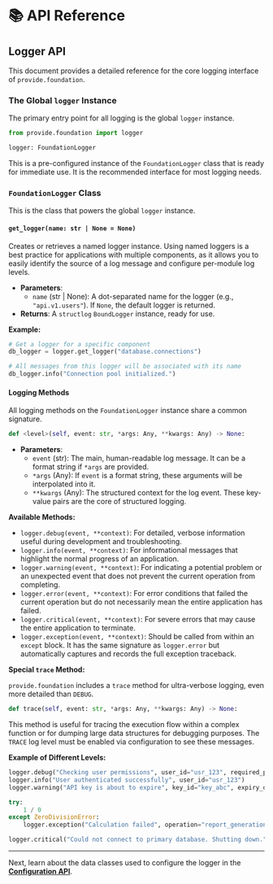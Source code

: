 # 📚 API Reference

## Logger API

This document provides a detailed reference for the core logging interface of `provide.foundation`.

### The Global `logger` Instance

The primary entry point for all logging is the global `logger` instance.

```python
from provide.foundation import logger

logger: FoundationLogger
```

This is a pre-configured instance of the `FoundationLogger` class that is ready for immediate use. It is the recommended interface for most logging needs.

### `FoundationLogger` Class

This is the class that powers the global `logger` instance.

#### `get_logger(name: str | None = None)`

Creates or retrieves a named logger instance. Using named loggers is a best practice for applications with multiple components, as it allows you to easily identify the source of a log message and configure per-module log levels.

*   **Parameters**:
    *   `name` (str | None): A dot-separated name for the logger (e.g., `"api.v1.users"`). If `None`, the default logger is returned.
*   **Returns**: A `structlog` `BoundLogger` instance, ready for use.

**Example:**

```python
# Get a logger for a specific component
db_logger = logger.get_logger("database.connections")

# All messages from this logger will be associated with its name
db_logger.info("Connection pool initialized.")
```

#### Logging Methods

All logging methods on the `FoundationLogger` instance share a common signature.

```python
def <level>(self, event: str, *args: Any, **kwargs: Any) -> None:
```

*   **Parameters**:
    *   `event` (str): The main, human-readable log message. It can be a format string if `*args` are provided.
    *   `*args` (Any): If `event` is a format string, these arguments will be interpolated into it.
    *   `**kwargs` (Any): The structured context for the log event. These key-value pairs are the core of structured logging.

**Available Methods:**

*   `logger.debug(event, **context)`: For detailed, verbose information useful during development and troubleshooting.
*   `logger.info(event, **context)`: For informational messages that highlight the normal progress of an application.
*   `logger.warning(event, **context)`: For indicating a potential problem or an unexpected event that does not prevent the current operation from completing.
*   `logger.error(event, **context)`: For error conditions that failed the current operation but do not necessarily mean the entire application has failed.
*   `logger.critical(event, **context)`: For severe errors that may cause the entire application to terminate.
*   `logger.exception(event, **context)`: Should be called from within an `except` block. It has the same signature as `logger.error` but automatically captures and records the full exception traceback.

**Special `trace` Method:**

`provide.foundation` includes a `trace` method for ultra-verbose logging, even more detailed than `DEBUG`.

```python
def trace(self, event: str, *args: Any, **kwargs: Any) -> None:
```

This method is useful for tracing the execution flow within a complex function or for dumping large data structures for debugging purposes. The `TRACE` log level must be enabled via configuration to see these messages.

**Example of Different Levels:**

```python
logger.debug("Checking user permissions", user_id="usr_123", required_permission="admin")
logger.info("User authenticated successfully", user_id="usr_123")
logger.warning("API key is about to expire", key_id="key_abc", expiry_days=3)

try:
    1 / 0
except ZeroDivisionError:
    logger.exception("Calculation failed", operation="report_generation")

logger.critical("Could not connect to primary database. Shutting down.", db_host="prod.db")
```

---

Next, learn about the data classes used to configure the logger in the [**Configuration API**](./config.md).
